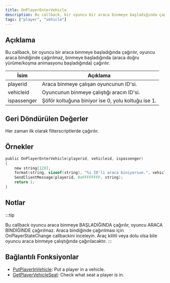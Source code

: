 ```yaml
---
title: OnPlayerEnterVehicle
description: Bu callback, bir oyuncu bir araca binmeye başladığında çağırılır, oyuncu araca bindiğinde çağırılmaz, binmeye başladığında (araca doğru yürüme/koşma animasyonu başladığında) çağırılır.
tags: ["player", "vehicle"]
---
```


## Açıklama

Bu callback, bir oyuncu bir araca binmeye başladığında çağırılır, oyuncu araca bindiğinde çağırılmaz, binmeye başladığında (araca doğru yürüme/koşma animasyonu başladığında) çağırılır.

| İsim        | Açıklama                                             |
| ----------- | ---------------------------------------------------- |
| playerid    | Araca binmeye çalışan oyuncunun ID'si.               |
| vehicleid   | Oyuncunun binmeye çalıştığı aracın ID'si.            |
| ispassenger | Şöför koltuğuna biniyor ise 0, yolu koltuğu ise 1.   |

## Geri Döndürülen Değerler

Her zaman ilk olarak filterscriptlerde çağırılır.

## Örnekler

```c
public OnPlayerEnterVehicle(playerid, vehicleid, ispassenger)
{
    new string[128];
    format(string, sizeof(string), "%i ID'li araca biniyorsun.", vehicleid);
    SendClientMessage(playerid, 0xFFFFFFFF, string);
    return 1;
}
```

## Notlar

:::tip

Bu callback oyuncu araca binmeye BAŞLADIĞINDA çağırılır, oyuncu ARACA BİNDİĞİNDE çağırılmaz. Araca bindiğinde çağırılması için OnPlayerStateChange callbackini inceleyin. Araç kilitli veya dolu olsa bile oyuncu araca binmeye çalıştığında çağırılacaktır.
:::

## Bağlantılı Fonksiyonlar

- [PutPlayerInVehicle](../functions/PutPlayerInVehicle): Put a player in a vehicle.
- [GetPlayerVehicleSeat](../functions/GetPlayerVehicleSeat): Check what seat a player is in.
